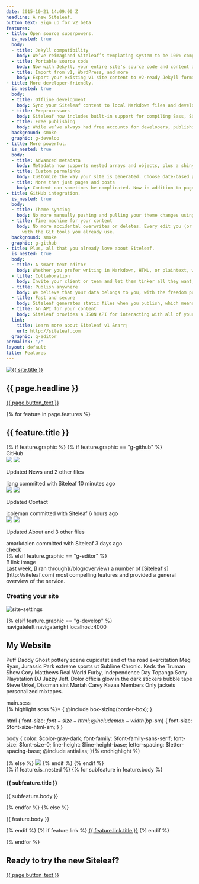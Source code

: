 ```yaml
---
date: 2015-10-21 14:09:00 Z
headline: A new Siteleaf.
button_text: Sign up for v2 beta
features:
- title: Open source superpowers.
  is_nested: true
  body:
  - title: Jekyll compatibility
    body: We’ve reimagined Siteleaf’s templating system to be 100% compatible with Jekyll. We’re keeping all the best parts of the Liquid syntax you already love, and making it work with a larger ecosystem. Now you can use any off-the-shelf Jekyll theme, or even take your Siteleaf theme with you.
  - title: Portable source code
    body: Now with Jekyll, your entire site’s source code and content are portable, not just the compiled HTML. Move sites into and out of Siteleaf easily. Even compile it yourself without using Siteleaf. You’ll never be locked into a CMS again.
  - title: Import from v1, WordPress, and more
    body: Export your existing v1 site content to v2-ready Jekyll format using the existing Siteleaf gem (<code>siteleaf export</code>). Also import your content from WordPress, Tumblr, Ghost, Drupal, and more using the community-supported Jekyll Import.
- title: More developer-friendly.
  is_nested: true
  body:
  - title: Offline development
    body: Sync your Siteleaf content to local Markdown files and develop your site completely offline. Work faster, even without an internet connection.
  - title: Preprocessors
    body: Siteleaf now includes built-in support for compiling Sass, SCSS, and CoffeeScript, thanks to the power of Jekyll. The future is now.
  - title: Free publishing
    body: While we’ve always had free accounts for developers, publishing was reserved for paid accounts only. We’re now making it possible to publish to GitHub Pages, totally free for developers and open source projects.
  background: smoke
  graphic: g-develop
- title: More powerful.
  is_nested: true
  body:
  - title: Advanced metadata
    body: Metadata now supports nested arrays and objects, plus a shiny new interface that supports drag and drop ordering. It’s the metadata editor of your dreams. Lots more coming soon, including magic fields for images, dates, and more.
  - title: Custom permalinks
    body: Customize the way your site is generated. Choose date-based permalinks (<code>/2015/10/20/hello-world</code>), pretty permalinks (<code>/posts/hello-world</code>), or whatever suits your needs.
  - title: More than just pages and posts
    body: Content can sometimes be complicated. Now in addition to pages and posts, you can create custom sets of content (called Collections), each with their own entries (called Documents). Choose to output your documents just like posts, or simply use them as super-metadata within your theme.
- title: GitHub integration.
  is_nested: true
  body:
  - title: Theme syncing
    body: No more manually pushing and pulling your theme changes using the command line. Siteleaf will automatically sync theme changes directly with GitHub, with no need to install a Siteleaf gem.
  - title: Time machine for your content
    body: No more accidental overwrites or deletes. Every edit you (or other authors) make in Siteleaf is synced and backed up to GitHub, including content and theme changes. See a log of all edits, who made them, and revert back to any state
      with the Git tools you already use.
  background: smoke
  graphic: g-github
- title: Plus, all that you already love about Siteleaf.
  is_nested: true
  body:
  - title: A smart text editor
    body: Whether you prefer writing in Markdown, HTML, or plaintext, we’ve got you covered.
  - title: Collaboration
    body: Invite your client or team and let them tinker all they want, without touching a line of code. Siteleaf supports different user roles, like Admin, Publisher, or Writer.
  - title: Publish anywhere
    body: We believe that your data belongs to you, with the freedom publish to any web host you want, including FTP, SFTP, Amazon S3, GitHub Pages, and Rackspace Cloud Files.
  - title: Fast and secure
    body: Siteleaf generates static files when you publish, which means your site loads faster, is more secure, and doesn’t rely on a database or complicated server setup.
  - title: An API for your content
    body: Siteleaf provides a JSON API for interacting with all of your Jekyll content. Integrate it into other sites, apps, or anything you want. It’s your data.
  link:
    title: Learn more about Siteleaf v1 &rarr;
    url: http://siteleaf.com
  graphic: g-editor
permalink: "/"
layout: default
title: Features
---
```


<section class="section section--blue">
  <div class="wrap wrap--narrow">
    <a href="{{ site.baseurl }}/"><img class="logo" src="/uploads/logo.svg" alt="{{ site.title }}" /></a>
    <h1 class="section__title section__title--headline">{{ page.headline }}</h1>
    <a class="button button--onDark" href="https://siteleaf.typeform.com/to/EoFRli">{{ page.button_text }}</a>
  </div>
</section>

{% for feature in page.features %}
  <section class="section section--feature{% if feature.background %} section--{{ feature.background }}{% endif %}{% if feature.align %} section--{{ feature.align }}{% endif %}{% if feature.graphic %} section--graphic{% endif %}">
    <div class="wrap wrap--narrow">
      <h2 class="section__title">{{ feature.title }}</h2>
      {% if feature.graphic %}
        {% if feature.graphic == "g-github" %}
          <div class="section__graphic g-github">
            <div class="g-github__topBar"><span class="ss-icon g-github__logo">GitHub</span></div>
            <div class="g-github__item">
              <img class="g-github__avatar" src="https://s3.amazonaws.com/uifaces/faces/twitter/liang/73.jpg" />
              <img class="g-github__avatarChild" src="/uploads/logo.svg" />
              <div class="g-github__text">
                <p class="g-github__commitTitle">Updated News and 2 other files</p>
                <div class="g-github__commitMeta"><span class="g-github__user">liang</span> committed with Siteleaf 10 minutes ago</div>
              </div>
            </div>
            <div class="g-github__item">
              <img class="g-github__avatar" src="https://s3.amazonaws.com/uifaces/faces/twitter/jcoleman/73.jpg" />
              <img class="g-github__avatarChild" src="/uploads/logo.svg" />
              <div class="g-github__text">
                <p class="g-github__commitTitle">Updated Contact</p>
                <div class="g-github__commitMeta"><span class="g-github__user">jcoleman</span> committed with Siteleaf 6 hours ago</div>
              </div>
            </div>
            <div class="g-github__item">
              <img class="g-github__avatar" src="https://s3.amazonaws.com/uifaces/faces/twitter/amarkdalen/73.jpg" />
              <img class="g-github__avatarChild" src="/uploads/logo.svg" />
              <div class="g-github__text">
                <p class="g-github__commitTitle">Updated About and 3 other files</p>
                <div class="g-github__commitMeta"><span class="g-github__user">amarkdalen</span> committed with Siteleaf 3 days ago</div>
              </div>
            </div>
            <span class="ss-icon g-github__sync">check</span>
          </div>
        {% elsif feature.graphic == "g-editor" %}
          <div class="section__graphic g-editor">
            <div class="g-editor__bar">
              <span class="g-editor__bold g-editor__button">B</span>
              <span class="ss-icon g-editor__button">link</span>
              <span class="ss-icon g-editor__button">image</span>
            </div>
            <div class="g-editor__textarea">Last week, [I ran through](/blog/overview) a number of [Siteleaf's](http://siteleaf.com) most compelling features and provided a general overview of the service.

### Creating your site

![site-settings](/assets/site-settings.png)</div>
          </div>
        {% elsif feature.graphic == "g-develop" %}
          <div class="section__graphic g-develop">
            <div class="g-develop__window g-develop__site">
              <div class="g-develop__topBar">
                <span class="g-develop__topButtons">
                  <span class="g-develop__windowButton"></span>
                  <span class="g-develop__windowButton"></span>
                  <span class="g-develop__windowButton"></span>
                  <span class="g-develop__navButton ss-icon">navigateleft</span>
                  <span class="g-develop__navButton ss-icon">navigateright</span>
                </span>
                <span class="g-develop__site__navInput">localhost:4000</span>
              </div>
              <div class="g-develop__site__content">
                <h1>My Website</h1>
                <p>Puff Daddy Ghost pottery scene cupidatat end of the road exercitation Meg Ryan, Jurassic Park extreme sports ut Sublime Chronic. Keds the Truman Show Cory Matthews Real World Furby, Independence Day Topanga Sony Playstation DJ Jazzy Jeff. Dolor officia glow in the dark stickers bubble tape Steve Urkel, Discman sint Mariah Carey Kazaa Members Only jackets personalized mixtapes.</p>
              </div>
            </div>
            <div class="g-develop__window g-develop__editor">
              <div class="g-develop__topBar g-develop__topBar--active">
                <span class="g-develop__topButtons">
                  <span class="g-develop__windowButton"></span>
                  <span class="g-develop__windowButton"></span>
                  <span class="g-develop__windowButton"></span>
                </span>
                main.scss
              </div>
              <div class="g-develop__editor__text">
                {% highlight scss %}* {
  @include box-sizing(border-box);
}

html {
  font-size: $font-size-html;
  @include max-width($bp-sm) {
    font-size: $font-size-html-sm;
  }
}

body {
  color: $color-gray-dark;
  font-family: $font-family-sans-serif;
  font-size: $font-size-0;
  line-height: $line-height-base;
  letter-spacing: $letter-spacing-base;
  @include antialias;
}{% endhighlight %}
              </div>
            </div>
          </div>
        {% else %}
          <img class="section__graphic" src="/uploads/{{ feature.graphic }}" />
        {% endif %}
      {% endif %}
      <section class="section__text">
        {% if feature.is_nested %}
          {% for subfeature in feature.body %}
            <h4 class="section__subtitle">{{ subfeature.title }}</h4>
            <p class="section__body">{{ subfeature.body }}</p>
          {% endfor %}
        {% else %}
          <p class="section__body">{{ feature.body }}</p>
        {% endif %}
        {% if feature.link %}
          <a class="section__link" href="{{ feature.link.url }}">{{ feature.link.title }}</a>
        {% endif %}
      </section>
    </div>
  </section>
{% endfor %}

<section class="section section--blue">
  <div class="wrap wrap--narrow">
    <h2 class="section__title">Ready to try the new Siteleaf?</h2>
    <a class="button button--onDark" href="https://siteleaf.typeform.com/to/EoFRli">{{ page.button_text }}</a>
  </div>
</section>